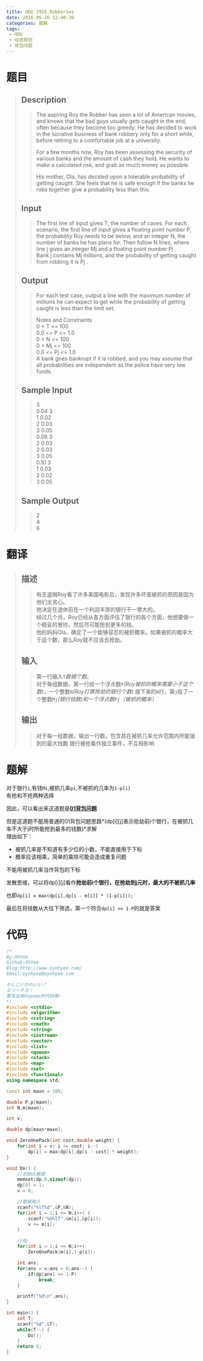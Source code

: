 ```yaml
---
title: HDU 2955.Robberies
date: 2016-06-26 12:40:39
categories: 题解
tags:
 - HDU
 - 动态规划
 - 背包问题
---
```


# 题目

> ## Description  
> > The aspiring Roy the Robber has seen a lot of American movies, and knows that the bad guys usually gets caught in the end, often because they become too greedy. He has decided to work in the lucrative business of bank robbery only for a short while, before retiring to a comfortable job at a university.   
> >   
> > For a few months now, Roy has been assessing the security of various banks and the amount of cash they hold. He wants to make a calculated risk, and grab as much money as possible.   
> >   
> > His mother, Ola, has decided upon a tolerable probability of getting caught. She feels that he is safe enough if the banks he robs together give a probability less than this.  
>    <!--more-->
> ## Input  
> > The first line of input gives T, the number of cases. For each scenario, the first line of input gives a floating point number P, the probability Roy needs to be below, and an integer N, the number of banks he has plans for. Then follow N lines, where line j gives an integer Mj and a floating point number Pj .   
> > Bank j contains Mj millions, and the probability of getting caught from robbing it is Pj .  
> 
>    
> ## Output  
> > For each test case, output a line with the maximum number of millions he can expect to get while the probability of getting caught is less than the limit set.   
> >   
> > Notes and Constraints   
> > 0 < T <= 100   
> > 0.0 <= P <= 1.0   
> > 0 < N <= 100   
> > 0 < Mj <= 100   
> > 0.0 <= Pj <= 1.0   
> > A bank goes bankrupt if it is robbed, and you may assume that all probabilities are independent as the police have very low funds.  
>    
> ## Sample Input  
> > 3  
> > 0.04 3  
> > 1 0.02  
> > 2 0.03  
> > 3 0.05  
> > 0.06 3  
> > 2 0.03  
> > 2 0.03  
> > 3 0.05  
> > 0.10 3  
> > 1 0.03  
> > 2 0.02  
> > 3 0.05   
>    
> ## Sample Output  
> > 2  
> > 4  
> > 6   

# 翻译

> ## 描述
>> 有志盗贼Roy看了许多美国电影后，发现许多坏蛋被抓的原因是因为他们太贪心。  
>> 他决定在退休前在一个利润丰厚的银行干一票大的。  
>> 经过几个月，Roy已经从各方面评估了银行的各个方面，他想要做一个稳妥的冒险，然后尽可能抢到更多的钱。  
>> 他的妈妈Ola，确定了一个能够容忍的被抓概率。如果被抓的概率大于这个数，那么Roy就不应该去抢劫。 
>
> ## 输入 
>> 第一行输入`T`*数据个数*。  
>> 对于每组数据，第一行给一个浮点数`P`*(Roy被抓的概率需要小于这个数)*，一个整数`N`*(Roy打算抢劫的银行个数)*
>> 接下来的`N`行，第`j`给了一个整数`Mj`*(银行钱数)*和一个浮点数`Pj`*（被抓的概率）*
>
> ## 输出
>> 对于每一组数据，输出一行数。包含其在被抓几率允许范围内所能强到的最大钱数
>> 银行被抢看作独立事件，不互相影响  



# 题解

对于银行`i`,有钱`Mi`,被抓几率`pi`,不被抓的几率为`1-p[i]`  
有抢和不抢两种选择  

因此，可以看出来这道题是[**01背包问题**](/post/Algorithm/Package_Problem.html#01背包问题)  

但是这道题不能用普通的01背包问题思路*(dp[i][j]表示抢劫前i个银行，在被抓几率不大于j时所能抢到最多的钱数)*求解  
理由如下：  
- 被抓几率是不知道有多少位的小数，不能直接用于下标  
- 概率应该相乘，简单的乘除可能会造成重复问题

不能用被抓几率当作背包的下标    

发散思维，可以将dp[i][j]看作**抢劫前i个银行，在抢劫到j元时，最大的不被抓几率**  

也即`dp[i] = max(dp[i],dp[i - m[i]] * (1-p[i]));`  

最后在将钱数从大往下筛选，第一个符合`dp[i] >= 1-P`的就是答案  

# 代码
```cpp HDU_2955.Robberies https://github.com/OhYee/sourcecode/tree/master/ACM 代码备份
/*
By:OhYee
Github:OhYee
Blog:http://www.oyohyee.com/
Email:oyohyee@oyohyee.com

かしこいかわいい？
エリーチカ！
要写出来Хорошо的代码哦~
*/
#include <cstdio>
#include <algorithm>
#include <cstring>
#include <cmath>
#include <string>
#include <iostream>
#include <vector>
#include <list>
#include <queue>
#include <stack>
#include <map>
#include <set>
#include <functional>
using namespace std;

const int maxn = 105;

double P,p[maxn];
int N,m[maxn];

int v;

double dp[maxn*maxn];

void ZeroOnePack(int cost,double weight) {
    for(int i = v; i >= cost; i--)
        dp[i] = max(dp[i],dp[i - cost] * weight);
}

void Do() {
    //初始化数据
    memset(dp,0,sizeof(dp));
    dp[0] = 1;
    v = 0;

    //数据输入
    scanf("%lf%d",&P,&N);
    for(int i = 1;i <= N;i++) {
        scanf("%d%lf",&m[i],&p[i]);
        v += m[i];
    }

    //dp
    for(int i = 1;i <= N;i++)
        ZeroOnePack(m[i],1-p[i]);

    int ans;
    for(ans = v;ans > 0;ans--) {
        if(dp[ans] >= 1-P)
            break;
    }

    printf("%d\n",ans);
}

int main() {
    int T;
    scanf("%d",&T);
    while(T--) {
        Do();
    }
    return 0;
}
```